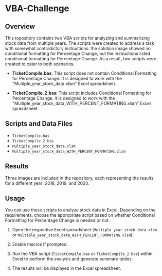 # VBA-Challenge

## Overview

This repository contains two VBA scripts for analyzing and summarizing stock data from multiple years. The scripts were created to address a task with somewhat contradictory instructions: the solution image showed no conditional formatting for Percentage Change, but the instructions listed conditional formatting for Percentage Change. As a result, two scripts were created to cater to both scenarios.

- **TicketCompile.bas**: This script does not contain Conditional Formatting for Percentage Change. It is designed to work with the "Multiple_year_stock_data.xlsm" Excel spreadsheet.

- **TicketCompile_2.bas**: This script includes Conditional Formatting for Percentage Change. It is designed to work with the "Multiple_year_stock_data_WITH_PERCENT_FORMATING.xlsm" Excel spreadsheet.

## Scripts and Data Files

- `TicketCompile.bas`
- `TicketCompile_2.bas`
- `Multiple_year_stock_data.xlsm`
- `Multiple_year_stock_data_WITH_PERCENT_FORMATING.xlsm`

## Results

Three images are included in the repository, each representing the results for a different year: 2018, 2019, and 2020.

## Usage

You can use these scripts to analyze stock data in Excel. Depending on the requirements, choose the appropriate script based on whether Conditional Formatting for Percentage Change is needed or not.

1. Open the respective Excel spreadsheet (`Multiple_year_stock_data.xlsm` or `Multiple_year_stock_data_WITH_PERCENT_FORMATING.xlsm`).

2. Enable macros if prompted.

3. Run the VBA script (`TicketCompile.bas` or `TicketCompile_2.bas`) within Excel to perform the analysis and generate summary tables.

4. The results will be displayed in the Excel spreadsheet.
